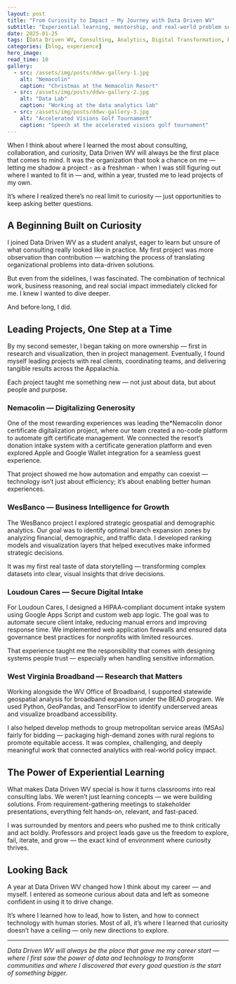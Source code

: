 ```yaml
---
layout: post
title: "From Curiosity to Impact — My Journey with Data Driven WV"
subtitle: "Experiential learning, mentorship, and real-world problem solving through data and technology"
date: 2025-01-25
tags: [Data Driven WV, Consulting, Analytics, Digital Transformation, Experiential Learning]
categories: [blog, experience]
hero_image: 
read_time: 10
gallery:
  - src: /assets/img/posts/ddwv-gallery-1.jpg
    alt: "Nemacolin"
    caption: "Christmas at the Nemacolin Resort"
  - src: /assets/img/posts/ddwv-gallery-2.jpg
    alt: "Data Lab"
    caption: "Working at the data analytics lab"
  - src: /assets/img/posts/ddwv-gallery-3.jpg
    alt: "Accelerated Visions Golf Tournament"
    caption: "Speech at the accelerated visions golf tournament"
---
```


When I think about where I learned the most about consulting, collaboration, and curiosity, Data Driven WV will always be the first place that comes to mind. It was the organization that took a chance on me — letting me shadow a project - as a freshman - when I was still figuring out where I wanted to fit in — and, within a year, trusted me to lead projects of my own.

It’s where I realized there’s no real limit to curiosity — just opportunities to keep asking better questions.

## A Beginning Built on Curiosity  

I joined Data Driven WV as a student analyst, eager to learn but unsure of what consulting really looked like in practice. My first project was more observation than contribution — watching the process of translating organizational problems into data-driven solutions.  

But even from the sidelines, I was fascinated. The combination of technical work, business reasoning, and real social impact immediately clicked for me. I knew I wanted to dive deeper.  

And before long, I did.

## Leading Projects, One Step at a Time  

By my second semester, I began taking on more ownership — first in research and visualization, then in project management. Eventually, I found myself leading projects with real clients, coordinating teams, and delivering tangible results across the Appalachia.

Each project taught me something new — not just about data, but about people and purpose.

### Nemacolin — Digitalizing Generosity  

One of the most rewarding experiences was leading the*Nemacolin donor certificate digitalization project, where our team created a no-code platform to automate gift certificate management. We connected the resort’s donation intake system with a certificate generation platform and even explored Apple and Google Wallet integration for a seamless guest experience.  

That project showed me how automation and empathy can coexist — technology isn’t just about efficiency; it’s about enabling better human experiences.

### WesBanco — Business Intelligence for Growth  

The WesBanco project I explored strategic geospatial and demographic analytics. Our goal was to identify optimal branch expansion zones by analyzing financial, demographic, and traffic data. I developed ranking models and visualization layers that helped executives make informed strategic decisions.  

It was my first real taste of data storytelling — transforming complex datasets into clear, visual insights that drive decisions.

### Loudoun Cares — Secure Digital Intake  

For Loudoun Cares, I designed a HIPAA-compliant document intake system using Google Apps Script and custom web app logic. The goal was to automate secure client intake, reducing manual errors and improving response time. We implemented web application firewalls and ensured data governance best practices for nonprofits with limited resources.  

That experience taught me the responsibility that comes with designing systems people trust — especially when handling sensitive information.

### West Virginia Broadband — Research that Matters  

Working alongside the WV Office of Broadband, I supported statewide geospatial analysis for broadband expansion under the BEAD program. We used Python, GeoPandas, and TensorFlow to identify underserved areas and visualize broadband accessibility.  

I also helped develop methods to group metropolitan service areas (MSAs) fairly for bidding — packaging high-demand zones with rural regions to promote equitable access. It was complex, challenging, and deeply meaningful work that connected analytics with real-world policy impact.

## The Power of Experiential Learning  

What makes Data Driven WV special is how it turns classrooms into real consulting labs. We weren’t just learning concepts — we were building solutions. From requirement-gathering meetings to stakeholder presentations, everything felt hands-on, relevant, and fast-paced.  

I was surrounded by mentors and peers who pushed me to think critically and act boldly. Professors and project leads gave us the freedom to explore, fail, iterate, and grow — the exact kind of environment where curiosity thrives.

## Looking Back  

A year at Data Driven WV changed how I think about my career — and myself. I entered as someone curious about data and left as someone confident in using it to drive change.  

It’s where I learned how to lead, how to listen, and how to connect technology with human stories. Most of all, it’s where I learned that curiosity doesn’t have a ceiling — only new directions to explore.  

---

*Data Driven WV will always be the place that gave me my career start — where I first saw the power of data and technology to transform communities and where I discovered that every good question is the start of something bigger.*